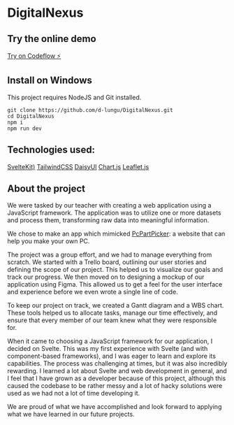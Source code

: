 # DigitalNexus

## Try the online demo

[Try on Codeflow ⚡️](https://stackblitz.com/~/github.com/d-lungu/DigitalNexus)

## Install on Windows

This project requires NodeJS and Git installed.

```
git clone https://github.com/d-lungu/DigitalNexus.git
cd DigitalNexus
npm i
npm run dev
```

## Technologies used:
[SvelteKit)](https://kit.svelte.dev/)
[TailwindCSS](https://tailwindcss.com/)
[DaisyUI](https://daisyui.com/)
[Chart.js](https://www.chartjs.org/)
[Leaflet.js](https://leafletjs.com/)

## About the project
We were tasked by our teacher with creating a web application using a JavaScript framework. The application was to utilize one or more datasets and process them, transforming raw data into meaningful information.

We chose to make an app which mimicked [PcPartPicker](https://pcpartpicker.com/): a website that can help you make your own PC.

The project was a group effort, and we had to manage everything from scratch. We started with a Trello board, outlining our user stories and defining the scope of our project. This helped us to visualize our goals and track our progress. We then moved on to designing a mockup of our application using Figma. This allowed us to get a feel for the user interface and experience before we even wrote a single line of code.

To keep our project on track, we created a Gantt diagram and a WBS chart. These tools helped us to allocate tasks, manage our time effectively, and ensure that every member of our team knew what they were responsible for.

When it came to choosing a JavaScript framework for our application, I decided on Svelte. This was my first experience with Svelte (and with component-based frameworks), and I was eager to learn and explore its capabilities. The process was challenging at times, but it was also incredibly rewarding. I learned a lot about Svelte and web development in general, and I feel that I have grown as a developer because of this project, although this caused the codebase to be rather messy and a lot of hacky solutions were used as we had not a lot of time developing it.

We are proud of what we have accomplished and look forward to applying what we have learned in our future projects.